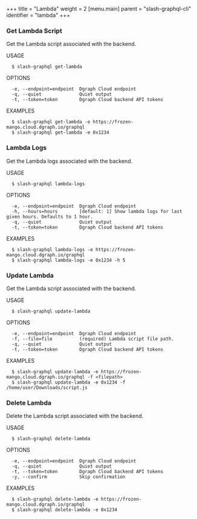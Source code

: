 +++
title = "Lambda"
weight = 2
[menu.main]
    parent = "slash-graphql-cli"
    identifier = "lambda"
+++

### Get Lambda Script

Get the Lambda script associated with the backend.

USAGE
```
  $ slash-graphql get-lambda
```

OPTIONS
```
  -e, --endpoint=endpoint  Dgraph Cloud endpoint
  -q, --quiet              Quiet output
  -t, --token=token        Dgraph Cloud backend API tokens
```

EXAMPLES
```
  $ slash-graphql get-lambda -e https://frozen-mango.cloud.dgraph.io/graphql
  $ slash-graphql get-lambda -e 0x1234
```

### Lambda Logs

Get the Lambda logs associated with the backend.

USAGE
```
  $ slash-graphql lambda-logs
```

OPTIONS
```
  -e, --endpoint=endpoint  Dgraph Cloud endpoint
  -h, --hours=hours        [default: 1] Show lambda logs for last given hours. Defaults to 1 hour.
  -q, --quiet              Quiet output
  -t, --token=token        Dgraph Cloud backend API tokens
```

EXAMPLES
```
  $ slash-graphql lambda-logs -e https://frozen-mango.cloud.dgraph.io/graphql
  $ slash-graphql lambda-logs -e 0x1234 -h 5
```

### Update Lambda

Get the Lambda script associated with the backend.

USAGE
```
  $ slash-graphql update-lambda
```

OPTIONS
```
  -e, --endpoint=endpoint  Dgraph Cloud endpoint
  -f, --file=file          (required) Lambda script file path.
  -q, --quiet              Quiet output
  -t, --token=token        Dgraph Cloud backend API tokens
```

EXAMPLES
```
  $ slash-graphql update-lambda -e https://frozen-mango.cloud.dgraph.io/graphql -f <filepath>
  $ slash-graphql update-lambda -e 0x1234 -f /home/user/Downloads/script.js
```

### Delete Lambda

Delete the Lambda script associated with the backend.

USAGE
```
  $ slash-graphql delete-lambda
```
OPTIONS
```
  -e, --endpoint=endpoint  Dgraph Cloud endpoint
  -q, --quiet              Quiet output
  -t, --token=token        Dgraph Cloud backend API tokens
  -y, --confirm            Skip confirmation
```
EXAMPLES
```
  $ slash-graphql delete-lambda -e https://frozen-mango.cloud.dgraph.io/graphql
  $ slash-graphql delete-lambda -e 0x1234
```
